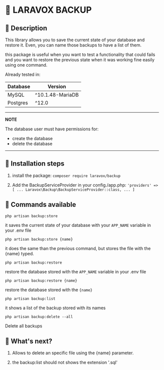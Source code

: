 # 🙉 LARAVOX BACKUP 

## 🙌 Description 

This library allows you to save the current state of your database and restore it. Even, you can name those backups to have a list of them.

this package is useful when you want to test a functionality that could fails and you want to restore the previous state when it was working fine easily using one command.

Already tested in:

Database | Version 
---------- | --------
MySQL    | ^10.1.48-MariaDB
Postgres  | ^12.0

---
**NOTE**

The database user must have permissions for:
* create the database
* delete the database

---

## 🙌 Installation steps

1. install the package: `composer require laravox/backup`

2. Add the BackupServiceProvider in your config./app.php:
`
'providers' => [
    ...
    Laravox\Backup\BackupServiceProvider::class,
    ...
]
`

## 🙌 Commands available

`php artisan backup:store`

it saves the current state of your database with your `APP_NAME` variable in your .env file

`php artisan backup:store {name}`

it does the same than the previous command, but stores the file with the {name} typed.

`php artisan backup:restore`

restore the database stored with the `APP_NAME` variable in your .env file

`php artisan backup:restore {name}`

restore the database stored with the `{name}`

`php artisan backup:list`

it shows a list of the backup stored with its names

`php artisan backup:delete --all`

Delete all backups


## 🙌 What's next?

1. Allows to delete an specific file using the {name} parameter.

1. the backup:list should not shows the extension '.sql'